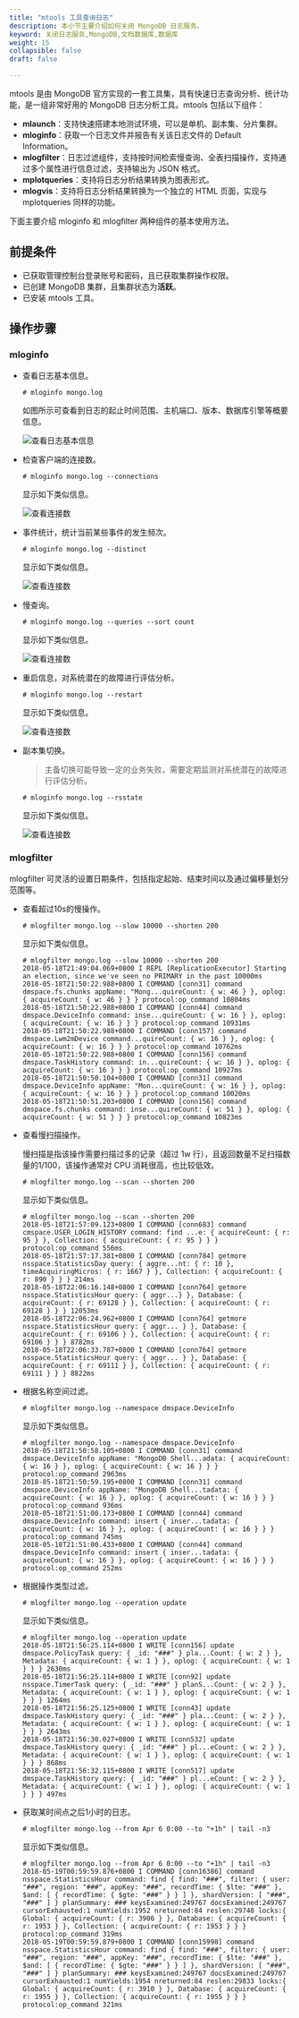 ```yaml
---
title: "mtools 工具查询日志"
description: 本小节主要介绍如何关闭 MongoDB 日志服务。 
keyword: 关闭日志服务,MongoDB,文档数据库,数据库
weight: 15
collapsible: false
draft: false

---
```


mtools 是由 MongoDB 官方实现的一套工具集，具有快速日志查询分析、统计功能，是一组非常好用的 MongoDB 日志分析工具。mtools 包括以下组件：

- **mlaunch**：支持快速搭建本地测试环境，可以是单机、副本集、分片集群。
- **mloginfo**：获取一个日志文件并报告有关该日志文件的 Default Information。
- **mlogfilter**：日志过滤组件，支持按时间检索慢查询、全表扫描操作，支持通过多个属性进行信息过滤，支持输出为 JSON 格式。
- **mplotqueries**：支持将日志分析结果转换为图表形式。
- **mlogvis**：支持将日志分析结果转换为一个独立的 HTML 页面，实现与 mplotqueries 同样的功能。

下面主要介绍 mloginfo 和 mlogfilter 两种组件的基本使用方法。

## 前提条件

- 已获取管理控制台登录账号和密码，且已获取集群操作权限。
- 已创建 MongoDB 集群，且集群状态为**活跃**。
- 已安装 mtools 工具。

## 操作步骤

### mloginfo

* 查看日志基本信息。

  ```shell
  # mloginfo mongo.log
  ```

  如图所示可查看到日志的起止时间范围、主机端口、版本、数据库引擎等概要信息。

  ![查看日志基本信息](../../_images/mtools_log_01.png)

* 检查客户端的连接数。

  ```shell
  # mloginfo mongo.log --connections
  ```

  显示如下类似信息。

  ![查看连接数](../../_images/mtools_log_02.png)

* 事件统计，统计当前某些事件的发生频次。

  ```shell
  # mloginfo mongo.log --distinct
  ```

  显示如下类似信息。

  ![查看连接数](../../_images/mtools_log_03.png)

* 慢查询。

  ```shell
  # mloginfo mongo.log --queries --sort count
  ```

  显示如下类似信息。

  ![查看连接数](../../_images/mtools_log_04.png)

* 重启信息，对系统潜在的故障进行评估分析。

  ```shell
  # mloginfo mongo.log --restart
  ```

  显示如下类似信息。

  ![查看连接数](../../_images/mtools_log_05.png)

* 副本集切换。

  > 主备切换可能导致一定的业务失败，需要定期监测对系统潜在的故障进行评估分析。
  
  ```shell
  # mloginfo mongo.log --rsstate
  ```

  显示如下类似信息。
  
  ![查看连接数](../../_images/mtools_log_06.png)

### mlogfilter

mlogfilter 可灵活的设置日期条件，包括指定起始、结束时间以及通过偏移量划分范围等。

* 查看超过10s的慢操作。

  ```shell
  # mlogfilter mongo.log --slow 10000 --shorten 200
  ```

  显示如下类似信息。

  ```shell
  # mlogfilter mongo.log --slow 10000 --shorten 200
  2018-05-18T21:49:04.069+0800 I REPL [ReplicationExecutor] Starting an election, since we've seen no PRIMARY in the past 10000ms
  2018-05-18T21:50:22.988+0800 I COMMAND [conn31] command dmspace.fs.chunks appName: "Mong...quireCount: { w: 46 } }, oplog: { acquireCount: { w: 46 } } } protocol:op_command 10804ms
  2018-05-18T21:50:22.988+0800 I COMMAND [conn44] command dmspace.DeviceInfo command: inse...quireCount: { w: 16 } }, oplog: { acquireCount: { w: 16 } } } protocol:op_command 10931ms
  2018-05-18T21:50:22.988+0800 I COMMAND [conn157] command dmspace.Lwm2mDevice command...quireCount: { w: 16 } }, oplog: { acquireCount: { w: 16 } } } protocol:op_command 10762ms
  2018-05-18T21:50:22.988+0800 I COMMAND [conn156] command dmspace.TaskHistory command: in...quireCount: { w: 16 } }, oplog: { acquireCount: { w: 16 } } } protocol:op_command 10927ms
  2018-05-18T21:50:50.104+0800 I COMMAND [conn31] command dmspace.DeviceInfo appName: "Mon...quireCount: { w: 16 } }, oplog: { acquireCount: { w: 16 } } } protocol:op_command 10020ms
  2018-05-18T21:50:51.203+0800 I COMMAND [conn156] command dmspace.fs.chunks command: inse...quireCount: { w: 51 } }, oplog: { acquireCount: { w: 51 } } } protocol:op_command 10823ms
  
  ```

* 查看慢扫描操作。

  慢扫描是指该操作需要扫描过多的记录（超过 1w 行），且返回数量不足扫描数量的1/100，该操作通常对 CPU 消耗很高，也比较低效。

  ```shell
  # mlogfilter mongo.log --scan --shorten 200
  ```

  显示如下类似信息。

  ```shell
  # mlogfilter mongo.log --scan --shorten 200
  2018-05-18T21:57:09.123+0800 I COMMAND [conn683] command cmspace.USER_LOGIN_HISTORY command: find ...e: { acquireCount: { r: 95 } }, Collection: { acquireCount: { r: 95 } } } protocol:op_command 556ms
  2018-05-18T21:57:17.381+0800 I COMMAND [conn784] getmore nsspace.StatisticsDay query: { aggre...nt: { r: 10 }, timeAcquiringMicros: { r: 1667 } }, Collection: { acquireCount: { r: 890 } } } 214ms
  2018-05-18T22:06:16.148+0800 I COMMAND [conn764] getmore nsspace.StatisticsHour query: { aggr...} }, Database: { acquireCount: { r: 69128 } }, Collection: { acquireCount: { r: 69128 } } } 12053ms
  2018-05-18T22:06:24.962+0800 I COMMAND [conn764] getmore nsspace.StatisticsHour query: { aggr... } }, Database: { acquireCount: { r: 69106 } }, Collection: { acquireCount: { r: 69106 } } } 8782ms
  2018-05-18T22:06:33.787+0800 I COMMAND [conn764] getmore nsspace.StatisticsHour query: { aggr... } }, Database: { acquireCount: { r: 69111 } }, Collection: { acquireCount: { r: 69111 } } } 8822ms
  ```

* 根据名称空间过滤。

  ```shell
  # mlogfilter mongo.log --namespace dmspace.DeviceInfo
  ```

  显示如下类似信息。

  ```shell
  # mlogfilter mongo.log --namespace dmspace.DeviceInfo
  2018-05-18T21:50:58.105+0800 I COMMAND [conn31] command dmspace.DeviceInfo appName: "MongoDB Shell...adata: { acquireCount: { w: 16 } }, oplog: { acquireCount: { w: 16 } } } protocol:op_command 2963ms
  2018-05-18T21:50:59.195+0800 I COMMAND [conn31] command dmspace.DeviceInfo appName: "MongoDB Shell...tadata: { acquireCount: { w: 16 } }, oplog: { acquireCount: { w: 16 } } } protocol:op_command 936ms
  2018-05-18T21:51:00.173+0800 I COMMAND [conn44] command dmspace.DeviceInfo command: insert { inser...tadata: { acquireCount: { w: 16 } }, oplog: { acquireCount: { w: 16 } } } protocol:op_command 745ms
  2018-05-18T21:51:00.433+0800 I COMMAND [conn44] command dmspace.DeviceInfo command: insert { inser...tadata: { acquireCount: { w: 16 } }, oplog: { acquireCount: { w: 16 } } } protocol:op_command 252ms
  ```

* 根据操作类型过滤。

  ```shell
  # mlogfilter mongo.log --operation update
  ```

  显示如下类似信息。

  ```shell
  # mlogfilter mongo.log --operation update
  2018-05-18T21:56:25.114+0800 I WRITE [conn156] update dmspace.PolicyTask query: { _id: "###" } pla...Count: { w: 2 } }, Metadata: { acquireCount: { w: 1 } }, oplog: { acquireCount: { w: 1 } } } 2630ms
  2018-05-18T21:56:25.114+0800 I WRITE [conn92] update nsspace.TimerTask query: { _id: "###" } planS...Count: { w: 2 } }, Metadata: { acquireCount: { w: 1 } }, oplog: { acquireCount: { w: 1 } } } 1264ms
  2018-05-18T21:56:25.125+0800 I WRITE [conn43] update dmspace.TaskHistory query: { _id: "###" } pla...Count: { w: 2 } }, Metadata: { acquireCount: { w: 1 } }, oplog: { acquireCount: { w: 1 } } } 2643ms
  2018-05-18T21:56:30.027+0800 I WRITE [conn532] update dmspace.TaskHistory query: { _id: "###" } pl...eCount: { w: 2 } }, Metadata: { acquireCount: { w: 1 } }, oplog: { acquireCount: { w: 1 } } } 868ms
  2018-05-18T21:56:32.115+0800 I WRITE [conn517] update dmspace.TaskHistory query: { _id: "###" } pl...eCount: { w: 2 } }, Metadata: { acquireCount: { w: 1 } }, oplog: { acquireCount: { w: 1 } } } 497ms
  ```

* 获取某时间点之后1小时的日志。

  ```
  # mlogfilter mongo.log --from Apr 6 0:00 --to "+1h" | tail -n3
  ```
  
  显示如下类似信息。

  ```shell
  # mlogfilter mongo.log --from Apr 6 0:00 --to "+1h" | tail -n3
  2018-05-19T00:59:59.876+0800 I COMMAND [conn16386] command nsspace.StatisticsHour command: find { find: "###", filter: { user: "###", region: "###", appKey: "###", recordTime: { $lte: "###" }, $and: [ { recordTime: { $gte: "###" } } ] }, shardVersion: [ "###", "###" ] } planSummary: ### keysExamined:249767 docsExamined:249767 cursorExhausted:1 numYields:1952 nreturned:84 reslen:29748 locks:{ Global: { acquireCount: { r: 3906 } }, Database: { acquireCount: { r: 1953 } }, Collection: { acquireCount: { r: 1953 } } } protocol:op_command 319ms
  2018-05-19T00:59:59.879+0800 I COMMAND [conn15998] command nsspace.StatisticsHour command: find { find: "###", filter: { user: "###", region: "###", appKey: "###", recordTime: { $lte: "###" }, $and: [ { recordTime: { $gte: "###" } } ] }, shardVersion: [ "###", "###" ] } planSummary: ### keysExamined:249767 docsExamined:249767 cursorExhausted:1 numYields:1954 nreturned:84 reslen:29833 locks:{ Global: { acquireCount: { r: 3910 } }, Database: { acquireCount: { r: 1955 } }, Collection: { acquireCount: { r: 1955 } } } protocol:op_command 321ms
  ```
  
  